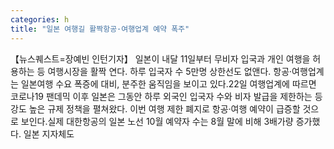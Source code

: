 ```yaml
---
categories: h
title: "일본 여행길 활짝항공·여행업계 예약 폭주"
---
```

【뉴스퀘스트=장예빈 인턴기자】 일본이 내달 11일부터 무비자 입국과 개인 여행을 허용하는 등 여행시장을 활짝 연다. 하루 입국자 수 5만명 상한선도 없앤다. 항공·여행업계는 일본여행 수요 폭증에 대비, 분주한 움직임을 보이고 있다.22일 여행업계에 따르면 코로나19 팬데믹 이후 일본은 그동안 하루 외국인 입국자 수와 비자 발급을 제한하는 등 강도 높은 규제 정책을 펼쳐왔다. 이번 여행 제한 폐지로 항공·여행 예약이 급증할 것으로 보인다.실제 대한항공의 일본 노선 10월 예약자 수는 8월 말에 비해 3배가량 증가했다. 일본 지자체도 